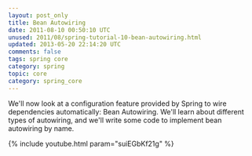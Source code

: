 ```yaml
---           
layout: post_only
title: Bean Autowiring
date: 2011-08-10 00:50:10 UTC
unused: 2011/08/spring-tutorial-10-bean-autowiring.html
updated: 2013-05-20 22:14:20 UTC
comments: false
tags: spring core
category: spring
topic: core
category: spring_core
---
```


We'll now look at a configuration feature provided by Spring to wire dependencies automatically: Bean Autowiring. We'll learn about different types of autowiring, and we'll write some code to implement bean autowiring by name. 

{% include youtube.html param="suiEGbKf21g" %}